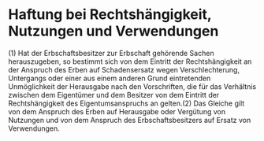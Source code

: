 # Haftung bei Rechtshängigkeit, Nutzungen und Verwendungen

(1) Hat der Erbschaftsbesitzer zur Erbschaft gehörende Sachen herauszugeben, so bestimmt sich von dem Eintritt der Rechtshängigkeit an der Anspruch des Erben auf Schadensersatz wegen Verschlechterung, Untergangs oder einer aus einem anderen Grund eintretenden Unmöglichkeit der Herausgabe nach den Vorschriften, die für das Verhältnis zwischen dem Eigentümer und dem Besitzer von dem Eintritt der Rechtshängigkeit des Eigentumsanspruchs an gelten.(2) Das Gleiche gilt von dem Anspruch des Erben auf Herausgabe oder Vergütung von Nutzungen und von dem Anspruch des Erbschaftsbesitzers auf Ersatz von Verwendungen. 

